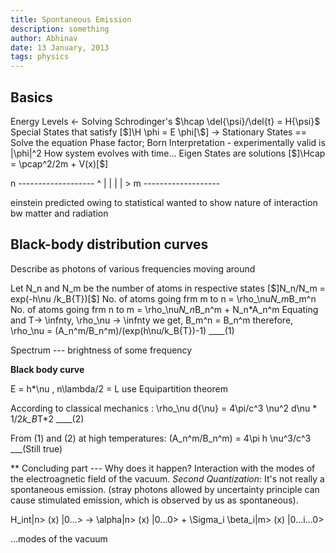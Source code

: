 ```yaml
---
title: Spontaneous Emission
description: something
author: Abhinav
date: 13 January, 2013
tags: physics
---
```


## Basics
Energy Levels <- Solving Schrodinger's 
$\hcap \del{\psi}/\del{t} = H{\psi}$
Special States that satisfy [$]\H \phi = E \phi[\$] -> Stationary States == Solve the equation
Phase factor; Born Interpretation - experimentally valid is |\phi|^2
How system evolves with time...
Eigen States are solutions
[$]\Hcap = \pcap^2/2m + V(x)[\$]

n -------------------
^    |
|    |
|    >
m -------------------

einstein predicted owing to statistical
wanted to show nature of interaction bw matter and radiation

## Black-body distribution curves
Describe as photons of various frequencies moving around

Let N_n and N_m be the number of atoms in respective states
[$]N_n/N_m = exp(-h\nu /k_B{T})[\$]
No. of atoms going frm m to n = \rho_\nu*N_m*B_m^n
No. of atoms going frm n to m = \rho_\nu*N_n*B_n^m + N_n*A_n^m
Equating and T-> \infnty, \rho_\nu -> \infnty
we get, B_m^n = B_n^m
therefore, \rho_\nu = (A_n^m/B_n^m)/(exp(h\nu/k_B{T})-1)  ____(1)

Spectrum --- brightness of some frequency

**Black body curve**

E = h*\nu , n\lambda/2 = L
use Equipartition theorem

According to classical mechanics : \rho_\nu d{\nu} = 4\pi/c^3 \nu^2 d\nu * 1/2*k_B*T*2	____(2)

From (1) and (2) at high temperatures:
(A_n^m/B_n^m) = 4\pi h \nu^3/c^3 ___(Still true)


** Concluding part --- Why does it happen?
Interaction with the modes of the electroagnetic field of the vacuum.
_Second Quantization_: It's not really a spontaneous emission. (stray photons allowed by uncertainty principle can cause stimulated emission, which is observed by us as spontaneous).

H_int|n> (x) |0...> -> \alpha|n> (x) |0...0> + \Sigma_i \beta_i|m> (x) |0...i...0>

...modes of the vacuum





